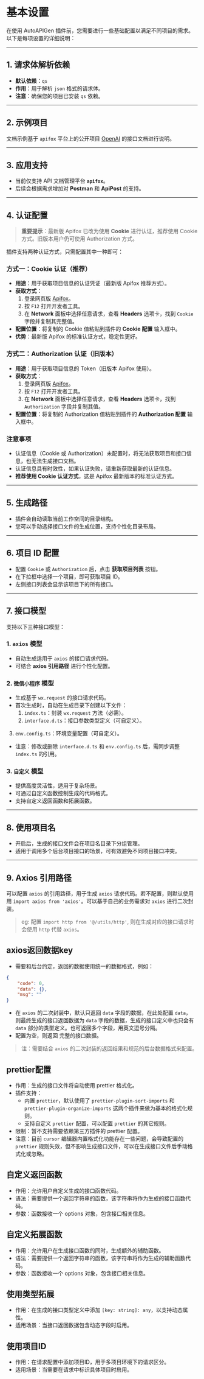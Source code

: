 # 基本设置

在使用 AutoAPIGen 插件前，您需要进行一些基础配置以满足不同项目的需求。以下是每项设置的详细说明：

---

## 1. 请求体解析依赖

- **默认依赖**：`qs`
- **作用**：用于解析 `json` 格式的请求体。
- **注意**：确保您的项目已安装 `qs` 依赖。

---

## 2. 示例项目

文档示例基于 `apifox` 平台上的公开项目 [OpenAI](https://app.apifox.com/project/2100343) 的接口文档进行说明。

---

## 3. 应用支持

- 当前仅支持 API 文档管理平台 **`apifox`**。
- 后续会根据需求增加对 **Postman** 和 **ApiPost** 的支持。

---

## 4. 认证配置

> **重要提示**：最新版 Apifox 已改为使用 **Cookie** 进行认证，推荐使用 Cookie 方式。旧版本用户仍可使用 Authorization 方式。

插件支持两种认证方式，只需配置其中一种即可：

### 方式一：Cookie 认证（推荐）

- **用途**：用于获取项目信息的认证凭证（最新版 Apifox 推荐方式）。
- **获取方式**：
  1. 登录网页版 [Apifox](https://app.apifox.com)。
  2. 按 `F12` 打开开发者工具。
  3. 在 **Network** 面板中选择任意请求，查看 **Headers** 选项卡，找到 `Cookie` 字段并复制其完整值。
- **配置位置**：将复制的 Cookie 值粘贴到插件的 **Cookie 配置** 输入框中。
- **优势**：最新版 Apifox 的标准认证方式，稳定性更好。

### 方式二：Authorization 认证（旧版本）

- **用途**：用于获取项目信息的 Token（旧版本 Apifox 使用）。
- **获取方式**：
  1. 登录网页版 [Apifox](https://app.apifox.com)。
  2. 按 `F12` 打开开发者工具。
  3. 在 **Network** 面板中选择任意请求，查看 **Headers** 选项卡，找到 `Authorization` 字段并复制其值。
- **配置位置**：将复制的 Authorization 值粘贴到插件的 **Authorization 配置** 输入框中。

### 注意事项

- 认证信息（Cookie 或 Authorization）未配置时，将无法获取项目和接口信息，也无法生成接口文档。
- 认证信息具有时效性，如果认证失败，请重新获取最新的认证信息。
- **推荐使用 Cookie 认证方式**，这是 Apifox 最新版本的标准认证方式。

---

## 5. 生成路径

- 插件会自动读取当前工作空间的目录结构。
- 您可以手动选择接口文件的生成位置，支持个性化目录布局。

---

## 6. 项目 ID 配置

- 配置 `Cookie` 或 `Authorization` 后，点击 **获取项目列表** 按钮。
- 在下拉框中选择一个项目，即可获取项目 ID。
- 左侧接口列表会显示该项目下的所有接口。

---

## 7. 接口模型

支持以下三种接口模型：

### 1. `axios` 模型

- 自动生成适用于 `axios` 的接口请求代码。
- 可结合 **axios 引用路径** 进行个性化配置。

### 2. `微信小程序` 模型

- 生成基于 `wx.request` 的接口请求代码。
- 首次生成时，自动在生成目录下创建以下文件：
  1. `index.ts`：封装 `wx.request` 方法（必需）。
  2. `interface.d.ts`：接口参数类型定义（可自定义）。
 3. `env.config.ts`：环境变量配置（可自定义）。
- 注意：修改或删除 `interface.d.ts` 和 `env.config.ts` 后，需同步调整 `index.ts` 的引用。

### 3. `自定义` 模型

- 提供高度灵活性，适用于复杂场景。
- 可通过自定义函数控制生成的代码格式。
- 支持自定义返回函数和拓展函数。

---

## 8. 使用项目名

- 开启后，生成的接口文件会在项目名目录下分组管理。
- 适用于调用多个后台项目接口的场景，可有效避免不同项目接口冲突。

---

## 9. Axios 引用路径

可以配置 `axios` 的引用路径，用于生成 `axios` 请求代码。若不配置，则默认使用用 `import axios from 'axios'`。可以基于自己的业务需求对 `axios` 进行二次封装。

> eg: 配置 `import http from '@/utils/http'`, 则在生成对应的接口请求时会使用 `http` 代替 `axios`。

## axios返回数据key

- 需要和后台约定，返回的数据使用统一的数据格式，例如：

```json
{
    "code": 0,
    "data": {},
    "msg": ""
}
```

- 在 `axios` 的二次封装中，默认只返回 `data` 字段的数据，在此处配置 `data`， 则最终生成的接口返回数据为 `data` 字段的数据，生成的接口定义中也只会有 `data` 部分的类型定义。也可返回多个字段，用英文逗号分隔。
- 配置为空，则返回 完整的接口数据。

> 注：需要结合 `axios` 的二次封装的返回结果和规范的后台数据格式来配置。

## prettier配置

- 作用：生成的接口文件将自动使用 prettier 格式化。
- 插件支持：
  - 内置 `prettier`，默认使用了 `prettier-plugin-sort-imports` 和 `prettier-plugin-organize-imports` 这两个插件来做为基本的格式化规则。
  - 支持自定义 `prettier` 配置，可以配置 `prettier` 的其它规则。
- 限制：暂不支持需要依赖第三方插件的 prettier 配置。
- 注意：目前 `cursor` 编辑器内置格式化功能存在一些问题，会导致配置的 `prettier` 规则失效，但不影响生成接口文件，可以在生成接口文件后手动格式化或忽略。

## 自定义返回函数

- 作用：允许用户自定义生成的接口函数代码。
- 语法：需要提供一个返回字符串的函数，该字符串将作为生成的接口函数代码。
- 参数：函数接收一个 options 对象，包含接口相关信息。

## 自定义拓展函数

- 作用：允许用户在生成接口函数的同时，生成额外的辅助函数。
- 语法：需要提供一个返回字符串的函数，该字符串将作为生成的辅助函数代码。
- 参数：函数接收一个 options 对象，包含接口相关信息。

## 使用类型拓展

- 作用：在生成的接口类型定义中添加 `[key: string]: any`，以支持动态属性。
- 适用场景：当接口返回数据包含动态字段时启用。

## 使用项目ID

- 作用：在请求配置中添加项目ID，用于多项目环境下的请求区分。
- 适用场景：当需要在请求中标识具体项目时启用。